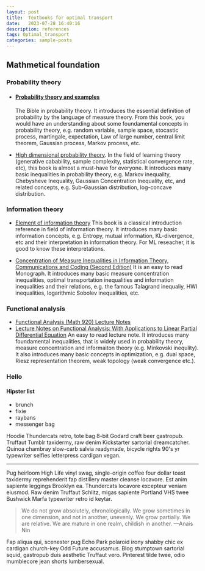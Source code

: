 ```yaml
---
layout: post
title:  Textbooks for optimal transport 
date:   2023-07-28 16:40:16
description: references
tags: Optimal_transport
categories: sample-posts
---
```



## Mathmetical foundation 
### Probability theory
- #### [Probability theory and examples](https://services.math.duke.edu/~rtd/PTE/PTE5_011119.pdf)
  The Bible in probability theory. It introduces the essential definition of probability by the language of measure theory. From this book, you would have an understanding about some foundamental concepts in probability theory, e.g. random variable, sample space, stocastic process, martingale, expectation, Law of large number, central limit theorem, Gaussian process, Markov process, etc. 


- [High dimensional probability theory](https://www.math.uci.edu/~rvershyn/papers/HDP-book/HDP-book.html). 
  In the field of learning theory (generative cabability, sample complexity, statistical convergence rate, etc), this book is almost a must-have for everyone. It introduces many basic inequalities in probability theory, e.g. Markov inequality, Chebysheve Inequality, Gaussian Concentration Inequality, etc, and related concepts, e.g. Sub-Gaussian distribution, log-concave distribution.  
  

### Information theory
- [Element of information theory](http://staff.ustc.edu.cn/~cgong821/Wiley.Interscience.Elements.of.Information.Theory.Jul.2006.eBook-DDU.pdf)
  This book is a classical introduction reference in field of information theory. It introduces many basic information concepts, e.g. Entropy, mutual information, KL-divergence, etc and their interpretation in information theory. For ML reseacher, it is good to know these interpretations.  

- [Concentration of Measure Inequalities in Information Theory, Communications and Coding (Second Edition)](https://arxiv.org/abs/1212.4663) 
  It is an easy to read Monograph. It introduces many basic measure concentration inequalities, optimal transportation inequalities and information inequalities and their relations, e.g. the famous Talagrand inequaliy, HWI inequalities, logarithmic Sobolev inequalities, etc. 


### Functional analysis 
- [Functional Analysis (Math 920) Lecture Notes](https://users.math.msu.edu/users/schenke6/920/920notes.pdf)
- [Lecture Notes on Functional Analysis: With Applications to Linear Partial Differential Equation](https://bookstore.ams.org/gsm-143)
  An easy to read lecture note. It introduces many foundamental inequalities, that is widely used in probability theory, measure concentration and informaiton theory (e.g. Minkovski inequlity). It also introduces many basic concepts in optimization, e.g. dual space, Riesz representation theorem, weak topology (weak convergence etc.). 

### Hello 

<!-- 
Jean shorts raw denim Vice normcore, art party High Life PBR skateboard stumptown vinyl kitsch. Four loko meh 8-bit, tousled banh mi tilde forage Schlitz dreamcatcher twee 3 wolf moon. Chambray asymmetrical paleo salvia, sartorial umami four loko master cleanse drinking vinegar brunch. [Pinterest](https://www.pinterest.com) DIY authentic Schlitz, hoodie Intelligentsia butcher trust fund brunch shabby chic Kickstarter forage flexitarian. Direct trade <a href="https://en.wikipedia.org/wiki/Cold-pressed_juice">cold-pressed</a> meggings stumptown plaid, pop-up taxidermy. Hoodie XOXO fingerstache scenester Echo Park. Plaid ugh Wes Anderson, freegan pug selvage fanny pack leggings pickled food truck DIY irony Banksy. -->

#### Hipster list
<ul>
    <li>brunch</li>
    <li>fixie</li>
    <li>raybans</li>
    <li>messenger bag</li>
</ul>

Hoodie Thundercats retro, tote bag 8-bit Godard craft beer gastropub. Truffaut Tumblr taxidermy, raw denim Kickstarter sartorial dreamcatcher. Quinoa chambray slow-carb salvia readymade, bicycle rights 90's yr typewriter selfies letterpress cardigan vegan.

<hr>

Pug heirloom High Life vinyl swag, single-origin coffee four dollar toast taxidermy reprehenderit fap distillery master cleanse locavore. Est anim sapiente leggings Brooklyn ea. Thundercats locavore excepteur veniam eiusmod. Raw denim Truffaut Schlitz, migas sapiente Portland VHS twee Bushwick Marfa typewriter retro id keytar.

<blockquote>
    We do not grow absolutely, chronologically. We grow sometimes in one dimension, and not in another, unevenly. We grow partially. We are relative. We are mature in one realm, childish in another.
    —Anais Nin
</blockquote>

Fap aliqua qui, scenester pug Echo Park polaroid irony shabby chic ex cardigan church-key Odd Future accusamus. Blog stumptown sartorial squid, gastropub duis aesthetic Truffaut vero. Pinterest tilde twee, odio mumblecore jean shorts lumbersexual.
